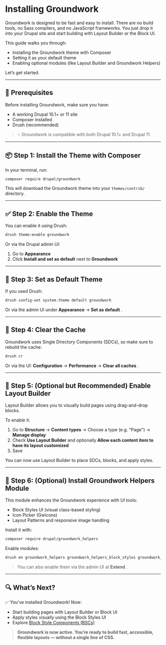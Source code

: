 # Installing Groundwork

Groundwork is designed to be fast and easy to install. There are no build tools, no Sass compilers, and no JavaScript frameworks. You just drop it into your Drupal site and start building with Layout Builder or the Block UI.

This guide walks you through:

* Installing the Groundwork theme with Composer
* Setting it as your default theme
* Enabling optional modules (like Layout Builder and Groundwork Helpers)

Let’s get started.

---

## 🧩 Prerequisites

Before installing Groundwork, make sure you have:

* A working Drupal 10.1+ or 11 site
* Composer installed
* Drush (recommended)

> 💡 Groundwork is compatible with both Drupal 10.1+ and Drupal 11.

---

## 📦 Step 1: Install the Theme with Composer

In your terminal, run:

```bash
composer require drupal/groundwork
```

This will download the Groundwork theme into your `themes/contrib/` directory.

---

## ✅ Step 2: Enable the Theme

You can enable it using Drush:

```bash
drush theme:enable groundwork
```

Or via the Drupal admin UI:

1. Go to **Appearance**
2. Click **Install and set as default** next to **Groundwork**

---

## 🎯 Step 3: Set as Default Theme

If you used Drush:

```bash
drush config-set system.theme default groundwork
```

Or via the admin UI under **Appearance** →  **Set as default** .

---

## 🚀 Step 4: Clear the Cache

Groundwork uses Single Directory Components (SDCs), so make sure to rebuild the cache:

```bash
drush cr
```

Or via the UI: **Configuration** → **Performance** →  **Clear all caches** .

---

## 🧱 Step 5: (Optional but Recommended) Enable Layout Builder

Layout Builder allows you to visually build pages using drag-and-drop blocks.

To enable it:

1. Go to **Structure** → **Content types** → Choose a type (e.g. "Page") → **Manage display**
2. Check **Use Layout Builder** and optionally **Allow each content item to have its layout customized**
3. Save

You can now use Layout Builder to place SDCs, blocks, and apply styles.

---

## 🧰 Step 6: (Optional) Install Groundwork Helpers Module

This module enhances the Groundwork experience with UI tools:

* Block Styles UI (visual class-based styling)
* Icon Picker (Gwicons)
* Layout Patterns and responsive image handling

Install it with:

```bash
composer require drupal/groundwork_helpers
```

Enable modules:

```bash
drush en groundwork_helpers groundwork_helpers_block_styles groundwork_helpers_gwicons
```

> You can also enable them via the admin UI at  **Extend** .

---

## 🔍 What’s Next?

✅ You’ve installed Groundwork! Now:

* Start building pages with Layout Builder or Block UI
* Apply styles visually using the Block Styles UI
* Explore [Block Style Components (BSCs)](../guides/block-style-components.md)

> **Groundwork is now active. You’re ready to build fast, accessible, flexible layouts — without a single line of CSS.**
>
